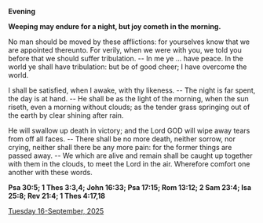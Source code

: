 **Evening**

**Weeping may endure for a night, but joy cometh in the morning.**
 
No man should be moved by these afflictions: for yourselves know that we are appointed thereunto. For verily, when we were with you, we told you before that we should suffer tribulation. -- In me ye ... have peace. In the world ye shall have tribulation: but be of good cheer; I have overcome the world.
 
I shall be satisfied, when I awake, with thy likeness. -- The night is far spent, the day is at hand. -- He shall be as the light of the morning, when the sun riseth, even a morning without clouds; as the tender grass springing out of the earth by clear shining after rain.
 
He will swallow up death in victory; and the Lord GOD will wipe away tears from off all faces. -- There shall be no more death, neither sorrow, nor crying, neither shall there be any more pain: for the former things are passed away. -- We which are alive and remain shall be caught up together with them in the clouds, to meet the Lord in the air. Wherefore comfort one another with these words.  

**Psa 30:5; 1 Thes 3:3,4; John 16:33; Psa 17:15; Rom 13:12; 2 Sam 23:4; Isa 25:8; Rev 21:4; 1 Thes 4:17,18**

[Tuesday 16-September, 2025](https://t.me/daily_light)
